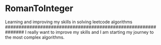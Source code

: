 # RomanToInteger
Learning and improving my skills in solving leetcode algorithms
###############################################################
I really want to improve my skills and I am starting my journey to the most complex algorithms.
